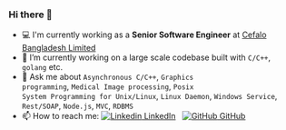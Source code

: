 ### Hi there 👋
- 💻 I'm currently working as a <b>Senior Software Engineer</b> at <a href="https://www.cefalo.com/en/">Cefalo Bangladesh Limited</a>
- 🔭 I’m currently working on a large scale codebase built with <code>C/C++</code>, <code>golang</code> etc.
- 💬 Ask me about <code>Asynchronous C/C++</code>, <code>Graphics programming</code>, <code>Medical Image processing</code>, <code>Posix System Programming for Unix/Linux</code>, <code>Linux Daemon</code>, <code>Windows Service</code>, <code>Rest/SOAP</code>, <code>Node.js</code>, <code>MVC</code>, <code>RDBMS</code>
- 📫 How to reach me: [![Linkedin](https://i.stack.imgur.com/gVE0j.png) LinkedIn](https://www.linkedin.com/in/atiq-ishraq-arnob/)
&nbsp;
[![GitHub](https://i.stack.imgur.com/tskMh.png) GitHub](https://github.com/or-nob)

<!--
**or-nob/or-nob** is a ✨ _special_ ✨ repository because its `README.md` (this file) appears on your GitHub profile.

Here are some ideas to get you started:

- 🔭 I’m currently working on ...
- 🌱 I’m currently learning ...
- 👯 I’m looking to collaborate on ...
- 🤔 I’m looking for help with ...
- 💬 Ask me about ...
- 📫 How to reach me: ...
- 😄 Pronouns: ...
- ⚡ Fun fact: ...
-->

